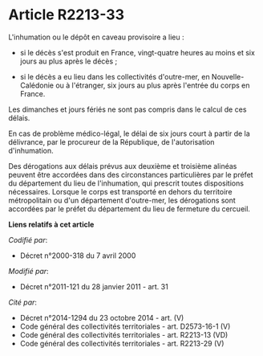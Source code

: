 # Article R2213-33

L'inhumation ou le dépôt en caveau provisoire a lieu :

- si le décès s'est produit en France, vingt-quatre heures au moins et six jours au plus après le décès ;

- si le décès a eu lieu dans les collectivités d'outre-mer, en Nouvelle-Calédonie ou à l'étranger, six jours au plus après
l'entrée du corps en France.

Les dimanches et jours fériés ne sont pas compris dans le calcul de ces délais.

En cas de problème médico-légal, le délai de six jours court à partir de la délivrance, par le procureur de la République, de
l'autorisation d'inhumation. 

Des dérogations aux délais prévus aux deuxième et troisième alinéas peuvent être accordées dans des circonstances
particulières par le préfet du département du lieu de l'inhumation, qui prescrit toutes dispositions nécessaires. Lorsque le
corps est transporté en dehors du territoire métropolitain ou d'un département d'outre-mer, les dérogations sont accordées
par le préfet du département du lieu de fermeture du cercueil.

**Liens relatifs à cet article**

_Codifié par_:

  - Décret n°2000-318 du 7 avril 2000

_Modifié par_:

  - Décret n°2011-121 du 28 janvier 2011 - art. 31

_Cité par_:

  - Décret n°2014-1294 du 23 octobre 2014 - art. (V)
  - Code général des collectivités territoriales - art. D2573-16-1 (V)
  - Code général des collectivités territoriales - art. R2213-13 (VD)
  - Code général des collectivités territoriales - art. R2213-29 (V)
